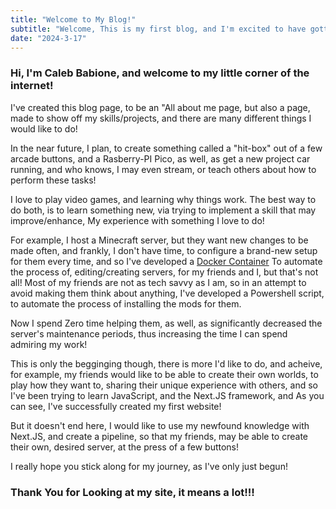 ```yaml
---
title: "Welcome to My Blog!"
subtitle: "Welcome, This is my first blog, and I'm excited to have gotten this up and running!"
date: "2024-3-17"
---
```



### Hi, I'm Caleb Babione, and welcome to my little corner of the internet!

I've created this blog page, to be an "All about me page, but also a page, made to show off my skills/projects, and there are many different things I would like to do!

In the near future, I plan, to create something called a "hit-box" out of a few arcade buttons, and a Rasberry-PI Pico, as well, as get a new project car running, and who knows, I may even stream, or teach others about how to perform these tasks!

I love to play video games, and learning why things work. The best way to do both, is to learn something new, via trying to implement a skill that may improve/enhance, My experience with something I love to do!

For example, I host a Minecraft server, but they want new changes to be made often, and frankly, I don't have time, to configure a brand-new setup for them every time, and so I've developed a [Docker Container](https://github.com/CalebBabione/smp-mc-server) To automate the process of, editing/creating servers, for my friends and I, but that's not all! Most of my friends are not as tech savvy as I am, so  in an attempt to avoid making them think about anything, I've developed a Powershell script, to automate the process of installing the mods for them.

Now I spend Zero time helping them, as well, as significantly decreased the server's maintenance periods, thus increasing the time I can spend admiring my work! 

This is only the begginging though, there is more I'd like to do, and acheive, for example, my friends would like to be able to create their own worlds, to play how they want to, sharing their unique experience with others, and so I've been trying to learn JavaScript, and the Next.JS framework, and As you can see, I've successfully created my first website!

But it doesn't end here, I would like to use my newfound knowledge with Next.JS, and create a pipeline, so that my friends, may be able to create their own, desired server, at the press of a few buttons!


I really hope you stick along for my journey, as I've only just begun!

### Thank You for Looking at my site, it means a lot!!!